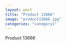 ```yaml
---
layout: post
title: "Product 13666"
image: "product13666.jpg"
categories: "category1"
---
```

Product 13666
